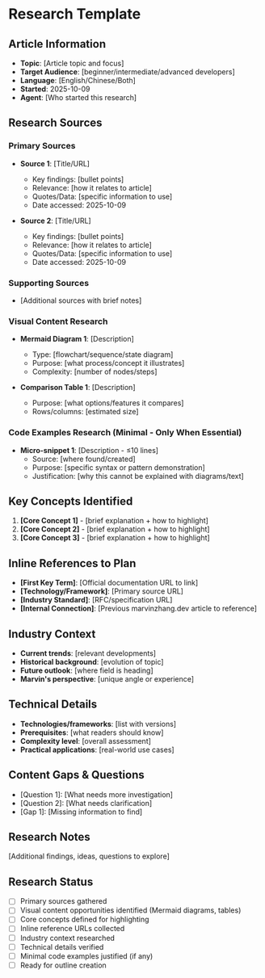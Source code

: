 # Research Template

## Article Information
- **Topic**: [Article topic and focus]
- **Target Audience**: [beginner/intermediate/advanced developers]
- **Language**: [English/Chinese/Both]
- **Started**: 2025-10-09
- **Agent**: [Who started this research]

## Research Sources

### Primary Sources
- **Source 1**: [Title/URL]
  - Key findings: [bullet points]
  - Relevance: [how it relates to article]
  - Quotes/Data: [specific information to use]
  - Date accessed: 2025-10-09

- **Source 2**: [Title/URL]
  - Key findings: [bullet points]
  - Relevance: [how it relates to article]
  - Quotes/Data: [specific information to use]
  - Date accessed: 2025-10-09

### Supporting Sources
- [Additional sources with brief notes]

### Visual Content Research
- **Mermaid Diagram 1**: [Description]
  - Type: [flowchart/sequence/state diagram]
  - Purpose: [what process/concept it illustrates]
  - Complexity: [number of nodes/steps]
  
- **Comparison Table 1**: [Description]
  - Purpose: [what options/features it compares]
  - Rows/columns: [estimated size]
  
### Code Examples Research (Minimal - Only When Essential)
- **Micro-snippet 1**: [Description - ≤10 lines]
  - Source: [where found/created]
  - Purpose: [specific syntax or pattern demonstration]
  - Justification: [why this cannot be explained with diagrams/text]

## Key Concepts Identified
1. **[Core Concept 1]** - [brief explanation + how to highlight]
2. **[Core Concept 2]** - [brief explanation + how to highlight]
3. **[Core Concept 3]** - [brief explanation + how to highlight]

## Inline References to Plan
- **[First Key Term]**: [Official documentation URL to link]
- **[Technology/Framework]**: [Primary source URL]
- **[Industry Standard]**: [RFC/specification URL]
- **[Internal Connection]**: [Previous marvinzhang.dev article to reference]

## Industry Context
- **Current trends**: [relevant developments]
- **Historical background**: [evolution of topic]
- **Future outlook**: [where field is heading]
- **Marvin's perspective**: [unique angle or experience]

## Technical Details
- **Technologies/frameworks**: [list with versions]
- **Prerequisites**: [what readers should know]
- **Complexity level**: [overall assessment]
- **Practical applications**: [real-world use cases]

## Content Gaps & Questions
- [Question 1]: [What needs more investigation]
- [Question 2]: [What needs clarification]
- [Gap 1]: [Missing information to find]

## Research Notes
[Additional findings, ideas, questions to explore]

## Research Status
- [ ] Primary sources gathered
- [ ] Visual content opportunities identified (Mermaid diagrams, tables)
- [ ] Core concepts defined for highlighting
- [ ] Inline reference URLs collected
- [ ] Industry context researched
- [ ] Technical details verified
- [ ] Minimal code examples justified (if any)
- [ ] Ready for outline creation
